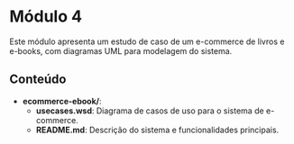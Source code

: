 # Módulo 4

Este módulo apresenta um estudo de caso de um e-commerce de livros e e-books, com diagramas UML para modelagem do sistema.

## Conteúdo

- **ecommerce-ebook/**:
  - **usecases.wsd**: Diagrama de casos de uso para o sistema de e-commerce.
  - **README.md**: Descrição do sistema e funcionalidades principais.